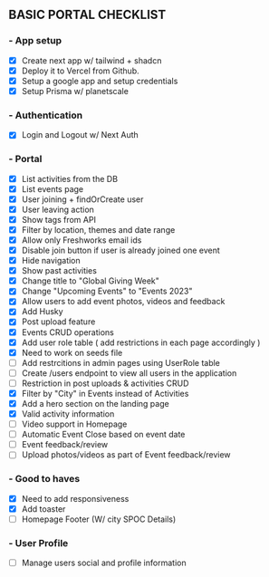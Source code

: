 ## BASIC PORTAL CHECKLIST

### - App setup

- [x] Create next app w/ tailwind + shadcn
- [x] Deploy it to Vercel from Github.
- [x] Setup a google app and setup credentials
- [x] Setup Prisma w/ planetscale

### - Authentication

- [x] Login and Logout w/ Next Auth

### - Portal

- [x] List activities from the DB
- [x] List events page
- [x] User joining + findOrCreate user
- [x] User leaving action
- [x] Show tags from API
- [x] Filter by location, themes and date range
- [x] Allow only Freshworks email ids
- [x] Disable join button if user is already joined one event
- [x] Hide navigation
- [x] Show past activities
- [x] Change title to "Global Giving Week"
- [x] Change "Upcoming Events" to "Events 2023"
- [x] Allow users to add event photos, videos and feedback
- [x] Add Husky
- [x] Post upload feature
- [x] Events CRUD operations
- [x] Add user role table ( add restrictions in each page accordingly )
- [x] Need to work on seeds file
- [ ] Add restrcitions in admin pages using UserRole table
- [ ] Create /users endpoint to view all users in the application
- [ ] Restriction in post uploads & activities CRUD
- [X] Filter by "City" in Events instead of Activities
- [X] Add a hero section on the landing page
- [X] Valid activity information
- [ ] Video support in Homepage
- [ ] Automatic Event Close based on event date
- [ ] Event feedback/review
- [ ] Upload photos/videos as part of Event feedback/review

### - Good to haves

- [x] Need to add responsiveness
- [x] Add toaster
- [ ] Homepage Footer (W/ city SPOC Details)

### - User Profile

- [ ] Manage users social and profile information
